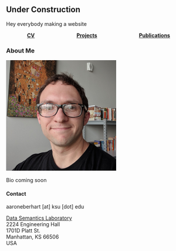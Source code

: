 ## Under Construction

Hey everybody making a website

<div style="display: flex;flex-direction: row;flex-wrap: nowrap;justify-content: space-around;align-items: center;">  
  <div><a href="https://aaroneberhart.github.io/me/cv.html"><strong>CV</strong></a></div>
  <div><a href="https://aaroneberhart.github.io/me/projects.html"><strong>Projects</strong></a></div>
  <div><a href="https://aaroneberhart.github.io/me/papers.html"><strong>Publications</strong></a></div>
</div>

### About Me

![Pcture of me](me.png)<!-- .element height="35%" width="35%" -->

Bio coming soon


#### Contact

aaroneberhart \[at\] ksu \[dot\] edu

[Data Semantics Laboratory](https://daselab.cs.ksu.edu/)<br/>
2224 Engineering Hall<br/>
1701D Platt St.<br/>
Manhattan, KS 66506<br/>
USA
